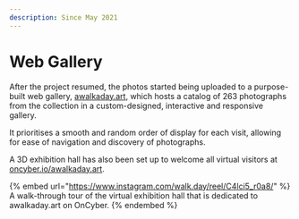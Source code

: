 ```yaml
---
description: Since May 2021
---
```


# Web Gallery

After the project resumed, the photos started being uploaded to a purpose-built web gallery, [awalkaday.art](https://awalkaday.art/), which hosts a catalog of 263 photographs from the collection in a custom-designed, interactive and responsive gallery.&#x20;

It prioritises a smooth and random order of display for each visit, allowing for ease of navigation and discovery of photographs.&#x20;

A 3D exhibition hall has also been set up to welcome all virtual visitors at [oncyber.io/awalkaday.art](https://oncyber.io/awalkaday.art).



{% embed url="https://www.instagram.com/walk.day/reel/C4lci5_r0a8/" %}
A walk-through tour of the virtual exhibition hall that is dedicated to awalkaday.art on OnCyber.
{% endembed %}
